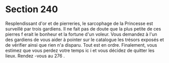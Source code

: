 # Section 240

Resplendissant d'or et de pierreries, le sarcophage de la Princesse est surveillé par trois
gardiens. Il ne fait pas de doute que la plus petite de ces pierres f erait le bonheur et la
fortune d'un voleur. Vous demandez à l'un des gardiens de vous aider à pointer sur le
catalogue les trésors exposés et de vérifier ainsi que rien n'a disparu. Tout est en ordre.
Finalement, vous estimez que vous perdez votre temps ic i et vous décidez de quitter les
lieux. Rendez -vous au  276 .